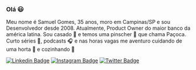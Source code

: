 ### Olá 😃

Meu nome é Samuel Gomes, 35 anos, moro em Campinas/SP e sou Desenvolvedor desde 2008. Atualmente, Product Owner do maior banco da américa latina.
Sou casado 👫 e temos uma pinscher 🐾 que chama Paçoca.
Curto séries 🎥, podcasts 🎧 e nas horas vagas me aventuro cuidando de uma horta 🌱 e cozinhando :fried_egg:

[![Linkedin Badge](https://img.shields.io/badge/-LinkedIn-blue?style=flat-square&logo=Linkedin&logoColor=white&link=https://www.linkedin.com/in/leonardo-fu7b33/)](https://www.linkedin.com/in/leonardo-fuz37b33/)
[![Instagram Badge](https://img.shields.io/badge/-Instagram-DD2A7B?style=flat-square&labelColor=DD2A7B&logo=instagram&logoColor=white&link=https://instagram.com/ddddd)](https://instagram.com/ddd)
[![Twitter Badge](https://img.shields.io/badge/-Twitter-1ca0f1?style=flat-square&labelColor=1ca0f1&logo=twitter&logoColor=white&link=https://twitter.com/ddddd)](https://twitter.com/ddddd)

<!--
**samuelhuarachi/samuelhuarachi** is a ✨ _special_ ✨ repository because its `README.md` (this file) appears on your GitHub profile.

Here are some ideas to get you started:

- 🔭 I’m currently working on ...
- 🌱 I’m currently learning ...
- 👯 I’m looking to collaborate on ...
- 🤔 I’m looking for help with ...
- 💬 Ask me about ...
- 📫 How to reach me: ...
- 😄 Pronouns: ...
- ⚡ Fun fact: ...
-->
